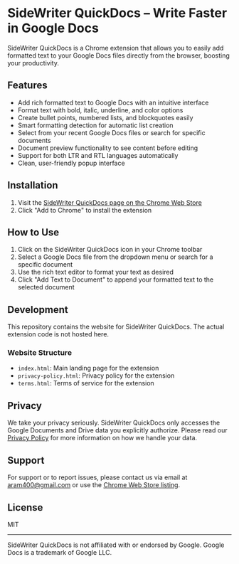 # SideWriter QuickDocs – Write Faster in Google Docs

SideWriter QuickDocs is a Chrome extension that allows you to easily add formatted text to your Google Docs files directly from the browser, boosting your productivity.

## Features

- Add rich formatted text to Google Docs with an intuitive interface
- Format text with bold, italic, underline, and color options
- Create bullet points, numbered lists, and blockquotes easily
- Smart formatting detection for automatic list creation
- Select from your recent Google Docs files or search for specific documents
- Document preview functionality to see content before editing
- Support for both LTR and RTL languages automatically
- Clean, user-friendly popup interface

## Installation

1. Visit the [SideWriter QuickDocs page on the Chrome Web Store](https://chromewebstore.google.com/detail/quickdocs-write-faster-in/lagngcngjbnecbloopjgmnpfchfplppf)
2. Click "Add to Chrome" to install the extension

## How to Use

1. Click on the SideWriter QuickDocs icon in your Chrome toolbar
2. Select a Google Docs file from the dropdown menu or search for a specific document
3. Use the rich text editor to format your text as desired
4. Click "Add Text to Document" to append your formatted text to the selected document

## Development

This repository contains the website for SideWriter QuickDocs. The actual extension code is not hosted here.

### Website Structure

- `index.html`: Main landing page for the extension
- `privacy-policy.html`: Privacy policy for the extension
- `terms.html`: Terms of service for the extension

## Privacy

We take your privacy seriously. SideWriter QuickDocs only accesses the Google Documents and Drive data you explicitly authorize. Please read our [Privacy Policy](https://docs-sidewriter.com/privacy-policy.html) for more information on how we handle your data.

## Support

For support or to report issues, please contact us via email at [aram400@gmail.com](mailto:aram400@gmail.com) or use the [Chrome Web Store listing](https://chromewebstore.google.com/detail/quickdocs-write-faster-in/lagngcngjbnecbloopjgmnpfchfplppf).

## License

MIT

---

SideWriter QuickDocs is not affiliated with or endorsed by Google. Google Docs is a trademark of Google LLC.
